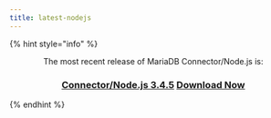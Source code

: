 ```yaml
---
title: latest-nodejs
---
```


{% hint style="info" %}
<p align="center">The most recent release of MariaDB Connector/Node.js is:</p>

<h3 align="center"><a href="../../connectors/node.js/mariadb-connector-nodejs-3x-release-notes/mariadb-connector-node-js-3-4-5-release-notes.md">Connector/Node.js 3.4.5</a> <a href="https://mariadb.com/downloads/connectors/connectors-data-access/nodejs-connector" class="button primary">Download Now</a></h3>
{% endhint %}
